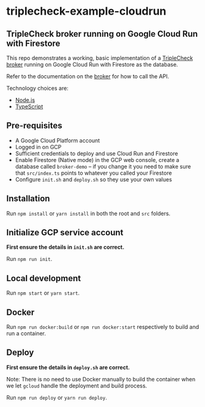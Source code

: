 # triplecheck-example-cloudrun

## TripleCheck broker running on Google Cloud Run with Firestore

This repo demonstrates a working, basic implementation of a [TripleCheck broker](https://github.com/mikaelvesavuori/triplecheck-broker) running on Google Cloud Run with Firestore as the database.

Refer to the documentation on the [broker](https://github.com/mikaelvesavuori/triplecheck-broker) for how to call the API.

Technology choices are:

- [Node.js](https://nodejs.org/en/)
- [TypeScript](https://www.typescriptlang.org)

## Pre-requisites

- A Google Cloud Platform account
- Logged in on GCP
- Sufficient credentials to deploy and use Cloud Run and Firestore
- Enable Firestore (Native mode) in the GCP web console, create a database called `broker-demo` – if you change it you need to make sure that `src/index.ts` points to whatever you called your Firestore
- Configure `init.sh` and `deploy.sh` so they use your own values

## Installation

Run `npm install` or `yarn install` in both the root and `src` folders.

## Initialize GCP service account

**First ensure the details in `init.sh` are correct.**

Run `npm run init`.

## Local development

Run `npm start` or `yarn start`.

## Docker

Run `npm run docker:build` or `npm run docker:start` respectively to build and run a container.

## Deploy

**First ensure the details in `deploy.sh` are correct.**

Note: There is no need to use Docker manually to build the container when we let `gcloud` handle the deployment and build process.

Run `npm run deploy` or `yarn run deploy`.
